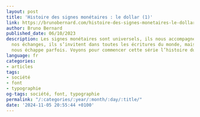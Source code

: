 ```yaml
---
layout: post
title: 'Histoire des signes monétaires : le dollar (1)'
link: https://brunobernard.com/histoire-des-signes-monetaires-le-dollar-1/
author: Bruno Bernard
published_date: 06/10/2023
description: Les signes monétaires sont universels, ils nous accompagnent dans tous
  nos échanges, ils s’invitent dans toutes les écritures du monde, mais leur histoire
  nous échappe parfois. Voyons pour commencer cette série l’histoire du dollar.
language: fr
categories:
- articles
tags:
- société
- font
- typographie
og-tags: société, font, typographie
permalink: "/:categories/:year/:month/:day/:title/"
date: '2024-11-05 20:55:44 +0100'
---
```

